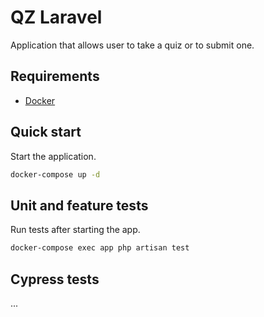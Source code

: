 # QZ Laravel

Application that allows user to take a quiz or to submit one.

## Requirements
  - [Docker](https://www.docker.com/)

## Quick start
Start the application.
```sh
docker-compose up -d
```

## Unit and feature tests
Run tests after starting the app.
```sh
docker-compose exec app php artisan test
```

## Cypress tests
...
